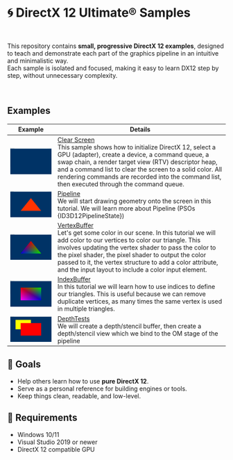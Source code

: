 

            

# 🌀 DirectX 12 Ultimate® Samples

</br>

This repository contains **small, progressive DirectX 12 examples**, designed to teach and demonstrate each part of the graphics pipeline in an intuitive and minimalistic way.  
Each sample is isolated and focused, making it easy to learn DX12 step by step, without unnecessary complexity.

</br>




## Examples


Example | Details
---------|--------
<img src="Screenshots/ClearScreen.png" width=380> | [Clear Screen](Src/ClearScreen)<br> This sample shows how to initialize DirectX 12, select a GPU (adapter), create a device, a command queue, a swap chain, a render target view (RTV) descriptor heap, and a command list to clear the screen to a solid color. All rendering commands are recorded into the command list, then executed through the command queue. 
<img src="Screenshots/Pipeline.png" width=380> | [Pipeline](Src/Pipeline)<br> We will start drawing geometry onto the screen in this tutorial. We will learn more about Pipeline (PSOs {ID3D12PipelineState})
<img src="Screenshots/VertexBuffer.png" width=380> | [VertexBuffer](Src/VertexBuffer)<br> Let's get some color in our scene. In this tutorial we will add color to our vertices to color our triangle. This involves updating the vertex shader to pass the color to the pixel shader, the pixel shader to output the color passed to it, the vertex structure to add a color attribute, and the input layout to include a color input element.
<img src="Screenshots/IndexBuffer.png" width=380> | [IndexBuffer](Src/IndexBuffer)<br> In this tutorial we will learn how to use indices to define our triangles. This is useful because we can remove duplicate vertices, as many times the same vertex is used in multiple triangles.
<img src="Screenshots/DepthTests.png" width=380> | [DepthTests](Src/DepthTests)<br> We will create a depth/stencil buffer, then create a depth/stencil view which we bind to the OM stage of the pipeline


## 📘 Goals

- Help others learn how to use **pure DirectX 12**.
- Serve as a personal reference for building engines or tools.
- Keep things clean, readable, and low-level.

## 🎯 Requirements

- Windows 10/11
- Visual Studio 2019 or newer
- DirectX 12 compatible GPU
